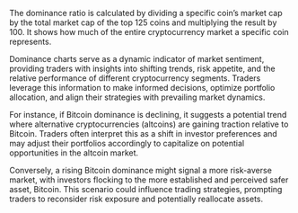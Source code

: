 The dominance ratio is calculated by dividing a specific coin’s market cap by the total market cap of the top 125 coins and multiplying the result by 100. It shows how much of the entire cryptocurrency market a specific coin represents.

Dominance charts serve as a dynamic indicator of market sentiment, providing traders with insights into shifting trends, risk appetite, and the relative performance of different cryptocurrency segments. Traders leverage this information to make informed decisions, optimize portfolio allocation, and align their strategies with prevailing market dynamics.

For instance, if Bitcoin dominance is declining, it suggests a potential trend where alternative cryptocurrencies (altcoins) are gaining traction relative to Bitcoin. Traders often interpret this as a shift in investor preferences and may adjust their portfolios accordingly to capitalize on potential opportunities in the altcoin market.

Conversely, a rising Bitcoin dominance might signal a more risk-averse market, with investors flocking to the more established and perceived safer asset, Bitcoin. This scenario could influence trading strategies, prompting traders to reconsider risk exposure and potentially reallocate assets.